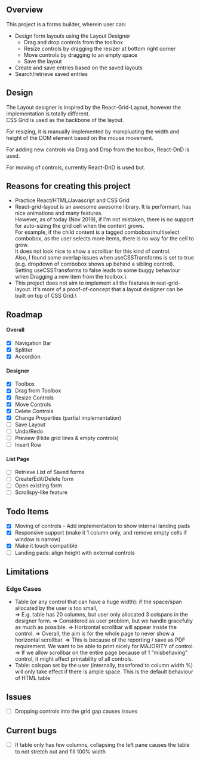 ## Overview

This project is a forms builder, wherein user can:
* Design form layouts using the Layout Designer
    * Drag and drop controls from the toolbox
    * Resize controls by dragging the resizer at bottom right corner
    * Move controls by dragging to an empty space
    * Save the layout
* Create and save entries based on the saved layouts
* Search/retrieve saved entries

## Design
The Layout designer is inspired by the React-Grid-Layout, however the implementation is totally different.\
CSS Grid is used as the backbone of the layout.

For resizing, it is manually implemented by manipluating the width and height of the DOM element based on the mouse movement.

For adding new controls via Drag and Drop from the toolbox, React-DnD is used.

For moving of controls, currently React-DnD is used but.

## Reasons for creating this project
* Practice React/HTML/Javascript and CSS Grid
* React-grid-layout is an awesome awesome library. It is performant, has nice animations and many features.\
However, as of today (Nov 2019), if I'm not mistaken, there is no support for auto-sizing the grid cell when the content grows.\
For example, if the child content is a tagged combobox/multiselect combobox, as the user selects more items, there is no way for the cell to grow.\
It does not look nice to show a scrollbar for this kind of control.\
Also, I found some overlap issues when useCSSTransforms is set to true (e.g. dropdown of combobox shows up behind a sibling control).\
Setting useCSSTransforms to false leads to some buggy behaviour when Dragging a new item from the toolbox.\
* This project does not aim to implement all the features in reat-grid-layout. It's more of a proof-of-concept that a layout designer can be built on top of CSS Grid.\

## Roadmap

#### Overall
- [x] Navigation Bar
- [x] Splitter
- [x] Accordion

#### Designer
- [x] Toolbox
- [x] Drag from Toolbox
- [x] Resize Controls
- [x] Move Controls
- [x] Delete Controls
- [x] Change Properties (partial implementation)
- [ ] Save Layout
- [ ] Undo/Redo
- [ ] Preview (Hide grid lines & empty controls)
- [ ] Insert Row

#### List Page
- [ ] Retrieve List of Saved forms
- [ ] Create/Edit/Delete form
- [ ] Open existing form
- [ ] Scrollspy-like feature

## Todo Items
- [x] Moving of controls - Add implementation to show internal landing pads
- [x] Responsive support (make it 1 column only, and remove empty cells if window is narrow)
- [x] Make it touch compatible
- [ ] Landing pads: align height with external controls

## Limitations
### Edge Cases
* Table (or any control that can have a huge width): if the space/span allocated by the user is too small,\
  => E.g. table has 20 columns, but user only allocated 3 colspans in the designer form.
  => Considered as user problem, but we handle gracefully as much as possible.
  => Horizontal scrollbar will appear inside the control. 
  => Overall, the aim is for the whole page to never show a horizontal scrollbar.
  => This is because of the reporting / save as PDF requirement. We want to be able to print nicely for MAJORITY of control.
  => If we allow scrollbar on the entire page because of 1 "misbehaving" control, it might affect printability of all controls.
* Table: colspan set by the user (internally, trasnfored to column width %) will only take effect if there is ample space.
  This is the default behaviour of HTML table

## Issues
- [ ] Dropping controls into the grid gap causes issues

## Current bugs
- [ ] If table only has few columns, collapsing the left pane causes the table to not stretch out and fill 100% width